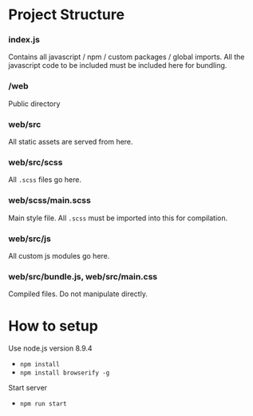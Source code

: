 # Project Structure

### index.js

Contains all javascript / npm / custom packages / global imports.
All the javascript code to be included must be included here for bundling.

### /web

Public directory

### web/src

All static assets are served from here. 

### web/src/scss

All `.scss` files go here.

### web/scss/main.scss

Main style file. All `.scss` must be imported into this for compilation.

### web/src/js

All custom js modules go here.

### web/src/bundle.js, web/src/main.css

Compiled files. Do not manipulate directly.

# How to setup

Use node.js version 8.9.4

- `npm install`
- `npm install browserify -g`

Start server

- `npm run start`
